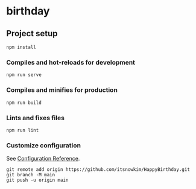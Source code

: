 # birthday

## Project setup
```
npm install
```

### Compiles and hot-reloads for development
```
npm run serve
```

### Compiles and minifies for production
```
npm run build
```

### Lints and fixes files
```
npm run lint
```

### Customize configuration
See [Configuration Reference](https://cli.vuejs.org/config/).

```
git remote add origin https://github.com/itsnowkim/HappyBirthday.git
git branch -M main
git push -u origin main
```
